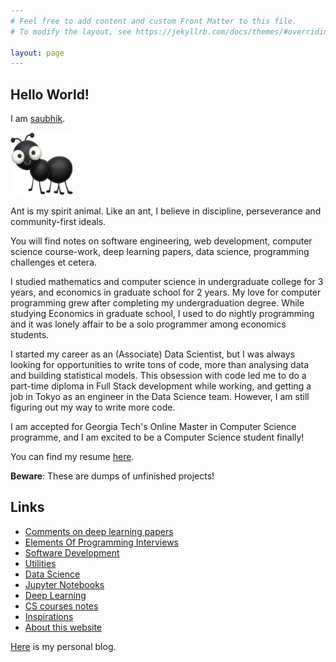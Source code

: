 ```yaml
---
# Feel free to add content and custom Front Matter to this file.
# To modify the layout, see https://jekyllrb.com/docs/themes/#overriding-theme-defaults

layout: page
---
```


## Hello World!

I am [saubhik](https://github.com/saubhik/).

<img src="/images/saubhik.jpeg" alt="me" width="100"/>

Ant is my spirit animal. Like an ant, I believe in discipline, perseverance and
community-first ideals.

You will find notes on software engineering, web development, computer science
course-work, deep learning papers, data science, programming challenges et
cetera. 

I studied mathematics and computer science in undergraduate college for 3 years,
and economics in graduate school for 2 years. My love for computer programming
grew after completing my undergraduation degree. While studying Economics in
graduate school, I used to do nightly programming and it was lonely affair to be
a solo programmer among economics students.

I started my career as an (Associate) Data Scientist, but I was always looking
for opportunities to write tons of code, more than analysing data and building
statistical models. This obsession with code led me to do a part-time diploma in
Full Stack development while working, and getting a job in Tokyo as an engineer
in the Data Science team. However, I am still figuring out my way to write more
code.

I am accepted for Georgia Tech's Online Master in Computer Science programme,
and I am excited to be a Computer Science student finally!

You can find my resume [here](resume/resume.pdf).

__Beware__: These are dumps of unfinished projects!

## Links
- [Comments on deep learning papers](/papers/index.md)
- [Elements Of Programming Interviews](/epi/index.md)
- [Software Development](/software_development/index.md)
- [Utilities](/utilities/index.md)
- [Data Science](/data_science/index.md)
- [Jupyter Notebooks](/notebooks/index.md)
- [Deep Learning](/deep_learning/index.md)
- [CS courses notes](/coursework/index.html)
- [Inspirations](/inspirations/index.html)
- [About this website](this_site/index.md)

[Here](posts.md) is my personal blog.
